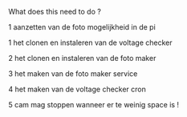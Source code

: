What does this need to do ?

1 aanzetten van de foto mogelijkheid in de pi

1 het clonen en instaleren van de voltage checker

2 het clonen en instaleren van de foto maker

3 het maken van de foto maker service

4 het maken van de voltage checker cron

5 cam mag stoppen wanneer er te weinig space is !

